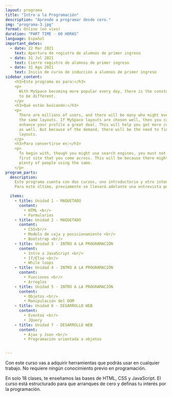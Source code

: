 ```yaml
---
layout: programa
title: "Intro a la Programación"
description: "Aprende a programar desde cero."
img: "programa-3.jpg"
format: Online (en vivo)
duration: "PART TIME - 60 HORAS"
language: Español
important_dates:
  - date: 22 Mar 2021
    text: Apertura de registro de alumnos de primer ingreso
  - date: 31 Jul 2021
    text: Cierre registro de alumnos de primer ingreso
  - date: 31 Ago 2021
    text: Inicio de curso de inducción a alumnos de primer ingreso
sidebar_content:
    <h3>Este programa es para:</h3>
    <p>
      With MySpace becoming more popular every day, there is the constant need
      to be different.
    </p>
    <h3>Qué están buscando:</h3>
    <p>
      There are millions of users, and there will be many who might even use
      the same layouts. If MySpace layouts are chosen well, then you can
      enhance your profile a great deal. This will help you get more contacts
      as well. But because of the demand, there will be the need to find unique
      layouts.
    </p>
    <h3>Para convertirse en:</h3>
    <p>
      To begin with, though you might use search engines, you must not pick the
      first site that you come across. This will be because there might be
      plenty of people using the same.
    </p>
program_parts:
  description:
    Este programa cuenta con dos cursos, uno introductorio y otro intensivo.
    Para este último, previamente se llevará adelante una entrevista personal.

  items:
    - title: Unidad 1 - MAQUETADO
      content:
        • HTML <br/>
        • Formularios
    - title: Unidad 2 - MAQUETADO
      content:
        • CSS<br/>
        • Modelo de caja y posicionamiento <br/>
        • Bootstrap <br/>
    - title: Unidad 3 - INTRO A LA PROGRAMACIÓN
      content:
        • Intro a JavaScript <br/>
        • If/Else <br/>
        • While loops
    - title: Unidad 4 - INTRO A LA PROGRAMACIÓN 
      content:
        • Funciones <br/>
        • Arreglos
    - title: Unidad 5 - INTRO A LA PROGRAMACIÓN
      content:
        • Objetos <br/>
        • Manipulación del DOM
    - title: Unidad 6 - DESARROLLO WEB
      content:
        • Eventos <br/>
        • JQuery
    - title: Unidad 7 - DESARROLLO WEB
      content:
        • Ajax y Json <br/>
        • Programación orientada a objetos


---
```

Con este curso vas a adquirir herramientas que podrás usar en cualquier trabajo.
No requiere ningún conocimiento previo en programación.


En solo 18 clases, te enseñamos las bases de HTML, CSS y JavaScript. El curso
está estructurado para que arranques de cero y definas tu interés por la
programación.
